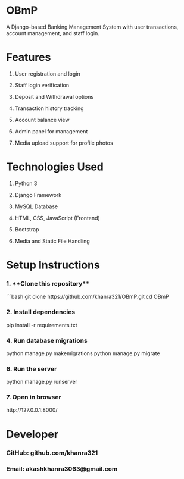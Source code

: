 # OBmP
A Django-based Banking Management System with user transactions, account management, and staff login.

<h1>Features</h1>

1. User registration and login

2. Staff login verification

3. Deposit and Withdrawal options

4. Transaction history tracking

5. Account balance view

6. Admin panel for management

7. Media upload support for profile photos

<h1>Technologies Used</h1>

1. Python 3

2. Django Framework

3. MySQL Database

4. HTML, CSS, JavaScript (Frontend)

5. Bootstrap

6. Media and Static File Handling

<h1>Setup Instructions</h1>

<h3>1. **Clone this repository**</h3>
   ```bash
   git clone https://github.com/khanra321/OBmP.git
   cd OBmP
   
<h3>2. Install dependencies</h3>
  pip install -r requirements.txt

<h3>4. Run database migrations</h3>
  python manage.py makemigrations
  python manage.py migrate

<h3>6. Run the server</h3>
  python manage.py runserver

<h3>7. Open in browser</h3>
  http://127.0.0.1:8000/

<h1>Developer</h1>
   <h3>GitHub: github.com/khanra321</h3>

   <h3>Email: akashkhanra3063@gmail.com</h3>
  


